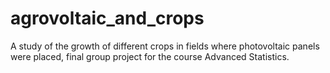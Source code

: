 # agrovoltaic_and_crops
A study of the growth of different crops in fields where photovoltaic panels were placed, final group project for the course Advanced Statistics.
